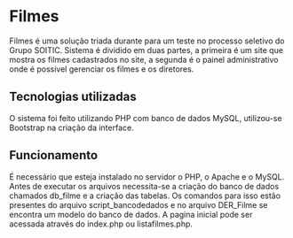 # Filmes

Filmes é uma solução triada durante para um teste no processo seletivo do Grupo SOITIC. Sistema é dividido em duas partes, a primeira é um site que mostra os filmes cadastrados no site, a segunda é o painel administrativo onde é possivel gerenciar os filmes e os diretores.

## Tecnologias utilizadas

O sistema foi feito utilizando PHP com banco de dados MySQL, utilizou-se Bootstrap na criação da interface.

## Funcionamento

É necessário que esteja instalado no servidor o PHP, o Apache e o MySQL.
Antes de executar os arquivos necessita-se a criação do banco de dados chamados db_filme e a criação das tabelas. Os comandos para isso estão presentes do arquivo script_bancodedados e no arquivo DER_Filme se encontra um modelo do banco de dados. 
A pagina inicial pode ser acessada através do index.php ou listafilmes.php.